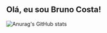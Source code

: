 ## Olá, eu sou Bruno Costa!
![Anurag's GitHub stats](https://github-readme-stats.vercel.app/api?username=brunocperez&show_icons=true&theme=dark)
